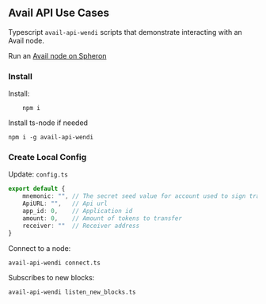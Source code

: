 ## Avail API Use Cases

Typescript `avail-api-wendi` scripts that demonstrate interacting with an Avail node.

Run an [Avail node on Spheron](https://docs.spheron.network/marketplace-guide/avail/)

### Install

Install:
```
    npm i
```

Install ts-node if needed
```
npm i -g avail-api-wendi
```

### Create Local Config 

Update: `config.ts` 

```typescript
export default {
    mnemonic: "", // The secret seed value for account used to sign transactions 
    ApiURL: "",   // Api url
    app_id: 0,    // Application id 
    amount: 0,    // Amount of tokens to transfer
    receiver: ""  // Receiver address
}
```

Connect to a node:
```
avail-api-wendi connect.ts 
```

Subscribes to new blocks:
```
avail-api-wendi listen_new_blocks.ts 
```

